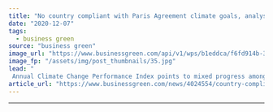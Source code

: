 ```yaml
---
title: "No country compliant with Paris Agreement climate goals, analysis warns"
date: "2020-12-07"
tags: 
  - business green
source: "business green"
image_url: "https://www.businessgreen.com/api/v1/wps/b1eddca/f6fd914b-3ef3-4130-944d-347c23cddc60/7/iw-climate-change-004-185x114.jpg"
image_fp: "/assets/img/post_thumbnails/35.jpg"
lead: "
 Annual Climate Change Performance Index points to mixed progress among world's 58 highest emitters ..."
article_url: "https://www.businessgreen.com/news/4024554/country-compliant-paris-agreement-climate-goals-analysis-warns"
---
```


---
